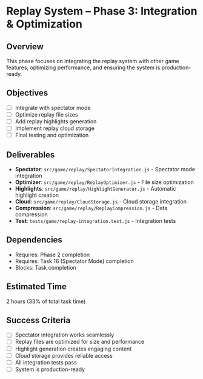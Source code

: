 # Replay System – Phase 3: Integration & Optimization

## Overview
This phase focuses on integrating the replay system with other game features, optimizing performance, and ensuring the system is production-ready.

## Objectives
- [ ] Integrate with spectator mode
- [ ] Optimize replay file sizes
- [ ] Add replay highlights generation
- [ ] Implement replay cloud storage
- [ ] Final testing and optimization

## Deliverables
- **Spectator**: `src/game/replay/SpectatorIntegration.js` - Spectator mode integration
- **Optimizer**: `src/game/replay/ReplayOptimizer.js` - File size optimization
- **Highlights**: `src/game/replay/HighlightGenerator.js` - Automatic highlight creation
- **Cloud**: `src/game/replay/CloudStorage.js` - Cloud storage integration
- **Compression**: `src/game/replay/ReplayCompression.js` - Data compression
- **Test**: `tests/game/replay-integration.test.js` - Integration tests

## Dependencies
- Requires: Phase 2 completion
- Requires: Task 16 (Spectator Mode) completion
- Blocks: Task completion

## Estimated Time
2 hours (33% of total task time)

## Success Criteria
- [ ] Spectator integration works seamlessly
- [ ] Replay files are optimized for size and performance
- [ ] Highlight generation creates engaging content
- [ ] Cloud storage provides reliable access
- [ ] All integration tests pass
- [ ] System is production-ready 